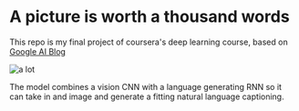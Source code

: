 # A picture is worth a thousand words
This repo is my final project of coursera's deep learning course, based on [Google AI Blog](https://ai.googleblog.com/2014/11/a-picture-is-worth-thousand-coherent.html)

![a lot](https://3.bp.blogspot.com/-QfV7QzVq61Y/VGp6hTrMblI/AAAAAAAAAcY/qk3eCwbtpVs/s1600/image01.png)

The model combines a vision CNN with a language generating RNN so it can take in and image and generate a fitting natural language captioning.
